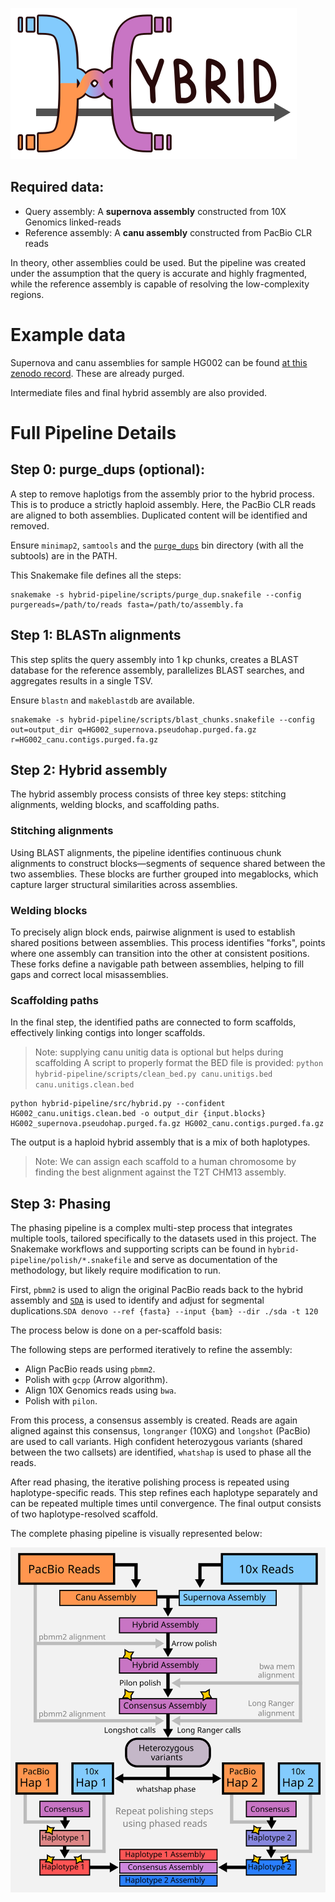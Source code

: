 ![logo](https://github.com/ScottMastro/hybrid-pipeline/blob/master/images/hybrid.svg)

## Required data:

- Query assembly: A **supernova assembly** constructed from 10X Genomics linked-reads
- Reference assembly: A **canu assembly** constructed from PacBio CLR reads

In theory, other assemblies could be used. But the pipeline was created under the assumption that the query is accurate and highly fragmented, while the reference assembly is capable of resolving the low-complexity regions.

# Example data

Supernova and canu assemblies for sample HG002 can be found [at this zenodo record](https://zenodo.org/records/15059067). These are already purged.

Intermediate files and final hybrid assembly are also provided.

# Full Pipeline Details 

## Step 0: purge_dups (optional):

A step to remove haplotigs from the assembly prior to the hybrid process. This is to produce a strictly haploid assembly. Here, the PacBio CLR reads are aligned to both assemblies. Duplicated content will be identified and removed.

Ensure `minimap2`, `samtools` and the [`purge_dups`](https://github.com/dfguan/purge_dups) bin directory (with all the subtools) are in the PATH.

This Snakemake file defines all the steps:

```
snakemake -s hybrid-pipeline/scripts/purge_dup.snakefile --config purgereads=/path/to/reads fasta=/path/to/assembly.fa
```

## Step 1: BLASTn alignments

This step splits the query assembly into 1 kp chunks, creates a BLAST database for the reference assembly, parallelizes BLAST searches, and aggregates results in a single TSV.

Ensure `blastn` and `makeblastdb` are available.

```
snakemake -s hybrid-pipeline/scripts/blast_chunks.snakefile --config out=output_dir q=HG002_supernova.pseudohap.purged.fa.gz r=HG002_canu.contigs.purged.fa.gz
```

## Step 2: Hybrid assembly 

The hybrid assembly process consists of three key steps: stitching alignments, welding blocks, and scaffolding paths.

### Stitching alignments
Using BLAST alignments, the pipeline identifies continuous chunk alignments to construct blocks—segments of sequence shared between the two assemblies. These blocks are further grouped into megablocks, which capture larger structural similarities across assemblies.

### Welding blocks
To precisely align block ends, pairwise alignment is used to establish shared positions between assemblies. This process identifies "forks", points where one assembly can transition into the other at consistent positions. These forks define a navigable path between assemblies, helping to fill gaps and correct local misassemblies.

### Scaffolding paths
In the final step, the identified paths are connected to form scaffolds, effectively linking contigs into longer scaffolds.

> Note: supplying canu unitig data is optional but helps during scaffolding
A script to properly format the BED file is provided:
`python hybrid-pipeline/scripts/clean_bed.py canu.unitigs.bed canu.unitigs.clean.bed`

```
python hybrid-pipeline/src/hybrid.py --confident HG002_canu.unitigs.clean.bed -o output_dir {input.blocks} HG002_supernova.pseudohap.purged.fa.gz HG002_canu.contigs.purged.fa.gz
```
The output is a haploid hybrid assembly that is a mix of both haplotypes. 

> Note: We can assign each scaffold to a human chromosome by finding the best alignment against the T2T CHM13 assembly.

## Step 3: Phasing

The phasing pipeline is a complex multi-step process that integrates multiple tools, tailored specifically to the datasets used in this project. The Snakemake workflows and supporting scripts can be found in `hybrid-pipeline/polish/*.snakefile` and serve as documentation of the methodology, but likely require modification to run.

First, `pbmm2` is used to align the original PacBio reads back to the hybrid assembly and [`SDA`](https://github.com/mrvollger/SDA) is used to identify and adjust for segmental duplications.`SDA denovo --ref {fasta} --input {bam} --dir ./sda -t 120`

The process below is done on a per-scaffold basis:

The following steps are performed iteratively to refine the assembly:

- Align PacBio reads using `pbmm2`.
- Polish with `gcpp` (Arrow algorithm).
- Align 10X Genomics reads using `bwa`.
- Polish with `pilon`.

From this process, a consensus assembly is created. Reads are again aligned against this consensus, `longranger` (10XG) and `longshot` (PacBio) are used to call variants. High confident heterozygous variants (shared between the two callsets) are identified, `whatshap` is used to phase all the reads.

After read phasing, the iterative polishing process is repeated using haplotype-specific reads. This step refines each haplotype separately and can be repeated multiple times until convergence. The final output consists of two haplotype-resolved scaffold.

The complete phasing pipeline is visually represented below:

![pipline details](https://github.com/ScottMastro/hybrid-pipeline/blob/master/images/pipeline.svg)
